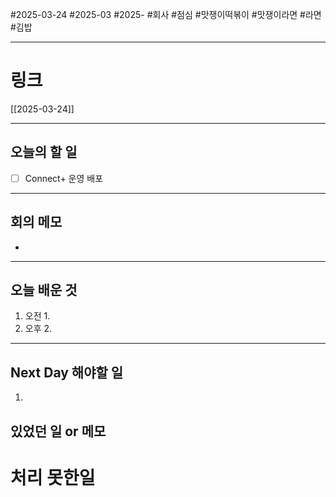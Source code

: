 #2025-03-24 #2025-03 #2025- 
#회사 #점심 #맛쟁이떡볶이 #맛쟁이라면 #라면 #김밥

------
# 링크 
[[2025-03-24]]

---
## 오늘의 할 일
- [ ] Connect+ 운영 배포
---
## 회의 메모
- 
---
## 오늘 배운 것
1. 오전
    1. 
2. 오후
    2. 
---
## Next Day 해야할 일
1. 


## 있었던 일 or 메모


# 처리 못한일